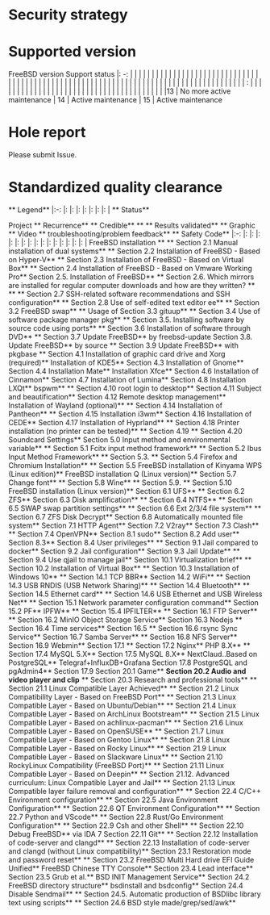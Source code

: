 # Security strategy

# Supported version


FreeBSD version Support status
|: -: | | | | | | | | | | | | | | | | | | | | | | | | | | | | | | | | | | | | | | | | | | | | | | | | | | | | | | | | | | | | | | | | | | | | | | | | | | | | | | | | | | | | | : | | | | | | | | | | | | | | | | | | | | | | | | | | | | | | | | | | | | | | | 
|13 | No more active maintenance
| 14 | Active maintenance
| 15 | Active maintenance

# Hole report

Please submit Issue.

# Standardized quality clearance



** Legend**
|:-: |: |: |: |: |: |: |: |
** Status**


Project ** Recurrence** ** Credible** ** ** Results validated** ** Graphic ** Video ** troubleshooting/problem feedback** ** Safety Code**
|:-: |: |: |: |: |: |: |: |: |: |: |: |: |: |: |: |
FreeBSD installation **
** Section 2.1 Manual installation of dual systems**
** Section 2.2 Installation of FreeBSD - Based on Hyper-V**
** Section 2.3 Installation of FreeBSD - Based on Virtual Box**
** Section 2.4 Installation of FreeBSD - Based on Vmware Working Pro**
Section 2.5. Installation of FreeBSD**
** Section 2.6. Which mirrors are installed for regular computer downloads and how are they written? **  **
** Section 2.7 SSH-related software recommendations and SSH configuration**
** Section 2.8 Use of self-edited text editor ee**
** Section 3.2 FreeBSD swap**
** Usage of Section 3.3 gituup**
** Section 3.4 Use of software package manager pkg**
** Section 3.5. Installing software by source code using ports**
** Section 3.6 Installation of software through DVD**
** Section 3.7 Update FreeBSD** by freebsd-update
Section 3.8. Update FreeBSD** by source
** Section 3.9 Update FreeBSD** with pkgbase
** Section 4.1 Installation of graphic card drive and Xorg (required)**
Installation of KDE5**
Section 4.3 Installation of Gnome**
Section 4.4 Installation Mate**
Installation Xfce**
Section 4.6 Installation of Cinnamon**
Section 4.7 Installation of Lumina**
Section 4.8 Installation LXQt**
bspwm**
** Section 4.10 root login to desktop**
Section 4.11 Subject and beautification**
Section 4.12 Remote desktop management**
Installation of Wayland (optional)**
** Section 4.14 Installation of Pantheon**
** Section 4.15 Installation i3wm**
Section 4.16 Installation of CEDE**
Section 4.17 Installation of Hyprland**
** Section 4.18 Printer installation (no printer can be tested)**
** Section 4.19
** Section 4.20 Soundcard Settings**
Section 5.0 Input method and environmental variable**
** Section 5.1 Fcitx input method framework**
** Section 5.2 Ibus Input Method Framework**
** Section 5.3.
** Section 5.4 Firefox and Chromium Installation**
** Section 5.5 FreeBSD installation of Kinyama WPS (Linux edition)**
FreeBSD installation Q (Linux version)**
Section 5.7 Change font**
** Section 5.8 Wine**
** Section 5.9.
** Section 5.10 FreeBSD installation (Linux version)**
Section 6.1 UFS**
** Section 6.2 ZFS**
Section 6.3 Disk amplification**
** Section 6.4 NTFS**
** Section 6.5 SWAP swap partition settings**
** Section 6.6 Ext 2/3/4 file system**
** Section 6.7 ZFS Disk Decrypt**
Section 6.8 Automatically mounted file system**
Section 7.1 HTTP Agent**
Section 7.2 V2ray**
Section 7.3 Clash**
** Section 7.4 OpenVPN**
Section 8.1 sudo**
Section 8.2 Add user**
Section 8.3**
Section 8.4 User privileges**
** Section 9.1 Jail compared to docker**
Section 9.2 Jail configuration**
Section 9.3 Jail Update**
** Section 9.4 Use qjail to manage jail**
Section 10.1 Virtualization brief**
** Section 10.2 Installation of Virtual Box**
** Section 10.3 Installation of Windows 10**
** Section 14.1 TCP BBR**
Section 14.2 WiFi**
** Section 14.3 USB RNDIS (USB Network Sharing)**
** Section 14.4 Bluetooth**
** Section 14.5 Ethernet card**
** Section 14.6 USB Ethernet and USB Wireless Net**
** Section 15.1 Network parameter configuration command**
Section 15.2 PF**
IPFW**
** Section 15.4 IPFILTER**
** Section 16.1 FTP Server**
** Section 16.2 MinIO Object Storage Service**
Section 16.3 Nodejs **
Section 16.4 Time services**
Section 16.5
** Section 16.6 rsync Sync Service**
Section 16.7 Samba Server**
** Section 16.8 NFS Server**
Section 16.9 Webmin**
Section 17.1
** Section 17.2 Nginx**
PHP 8.X**
** Section 17.4 MySQL 5.X**
Section 17.5 MySQL 8.X**
NextClaud..Based on PostgreSQL**
Telegraf+InfluxDB+Grafana
Section 17.8 PostgreSQL and pgAdmin4**
Section 17.9
Section 20.1 Game**
**Section 20.2 Audio and video player and clip**
** Section 20.3 Research and professional tools**
** Section 21.1 Linux Compatible Layer Achieved**
** Section 21.2 Linux Compatibility Layer - Based on FreeBSD Port**
** Section 21.3 Linux Compatible Layer - Based on Ubuntu/Debian**
** Section 21.4 Linux Compatible Layer - Based on ArchLinux Bootstream**
** Section 21.5 Linux Compatible Layer - Based on achlinux-pacman**
** Section 21.6 Linux Compatible Layer - Based on OpenSUSE**
** Section 21.7 Linux Compatible Layer - Based on Gentoo Linux**
** Section 21.8 Linux Compatible Layer - Based on Rocky Linux**
** Section 21.9 Linux Compatible Layer - Based on Slackware Linux**
** Section 21.10 RockyLinux Compatibility (FreeBSD Port)**
** Section 21.11 Linux Compatible Layer - Based on Deepin**
** Section 21.12. Advanced curriculum: Linux Compatible Layer and Jail**
** Section 21.13 Linux Compatible layer failure removal and configuration**
** Section 22.4 C/C++ Environment configuration**
** Section 22.5 Java Environment Configuration**
** Section 22.6 QT Environment Configuration**
** Section 22.7 Python and VScode**
** Section 22.8 Rust/Go Environment Configuration**
** Section 22.9 Csh and other Shell**
** Section 22.10 Debug FreeBSD** via IDA 7
Section 22.11 Git**
** Section 22.12 Installation of code-server and clangd**
** Section 22.13 Installation of code-server and clangd (without Linux compatibility)**
Section 23.1 Restoration mode and password reset**
** Section 23.2 FreeBSD Multi Hard drive EFI Guide Unified**
FreeBSD Chinese TTY Console**
Section 23.4 Lead interface**
Section 23.5 Grub et al.**
BSD INIT Management Service**
Section 24.2 FreeBSD directory structure**
bsdinstall and bsdconfig**
Section 24.4 Disable Sendmail**
** Section 24.5. Automatic production of BSDlibc library text using scripts**
** Section 24.6 BSD style made/grep/sed/awk**
